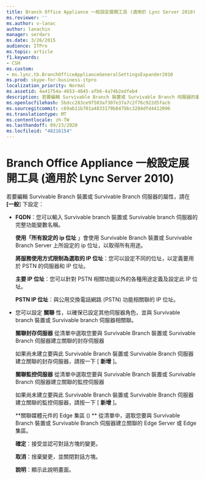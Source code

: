 ```yaml
---
title: Branch Office Appliance 一般設定展開工具 (適用於 Lync Server 2010)
ms.reviewer: ''
ms.author: v-lanac
author: lanachin
manager: serdars
ms.date: 3/26/2015
audience: ITPro
ms.topic: article
f1.keywords:
- CSH
ms.custom:
- ms.lync.tb.BranchOfficeApplianceGeneralSettingsExpander2010
ms.prod: skype-for-business-itpro
localization_priority: Normal
ms.assetid: 4a41754a-4653-4845-afb6-4a74b2edfeb4
description: 若要編輯 Survivable Branch 裝置或 Survivable Branch 伺服器的屬性，請在 [一般] 下設定：
ms.openlocfilehash: 5bdcc283ce9f503af307e37a7c2f76c922d5facb
ms.sourcegitcommit: c69ab11b701a4833179b8479bc3204dfd4412096
ms.translationtype: MT
ms.contentlocale: zh-TW
ms.lasthandoff: 09/23/2020
ms.locfileid: "48216154"
---
```

# <a name="branch-office-appliance-general-settings-expander-for-lync-server-2010"></a>Branch Office Appliance 一般設定展開工具 (適用於 Lync Server 2010)
 
若要編輯 Survivable Branch 裝置或 Survivable Branch 伺服器的屬性，請在 **[一般**] 下設定：
  
- **FQDN**：您可以輸入 Survivable branch 裝置或 Survivable branch 伺服器的完整功能變數名稱。
    
    **使用「所有設定的 ip 位址** 」會使用 Survivable Branch 裝置或 Survivable Branch Server 上所設定的 ip 位址，以取得所有用途。
    
    **將服務使用方式限制為選取的 IP 位址**：您可以設定不同的位址，以定義要用於 PSTN 的伺服器和 IP 位址。
    
    **主要 IP 位址**：您可以針對 PSTN 相關功能以外的各種用途定義及設定此 IP 位址。
    
    **PSTN IP 位址**：與公用交換電話網路 (PSTN) 功能相關聯的 IP 位址。
    
- 您可以設定 **關聯** 性，以確保已設定其他伺服器角色，並與 Survivable branch 裝置或 Survivable branch 伺服器相關聯。
    
    **關聯封存伺服器** 從清單中選取您要與 Survivable Branch 裝置或 Survivable Branch 伺服器建立關聯的封存伺服器
    
    如果尚未建立要與此 Survivable Branch 裝置或 Survivable Branch 伺服器建立關聯的封存伺服器，請按一下 [ **新增** ]。
    
    **關聯監控伺服器** 從清單中選取您要與 Survivable Branch 裝置或 Survivable Branch 伺服器建立關聯的監控伺服器
    
    如果尚未建立要與此 Survivable Branch 裝置或 Survivable Branch 伺服器建立關聯的監控伺服器，請按一下 [ **新增** ]。
    
    **關聯媒體元件的 Edge 集區 () ** 從清單中，選取您要與 Survivable Branch 裝置或 Survivable Branch 伺服器建立關聯的 Edge Server 或 Edge 集區。
    
  **確定**：接受並認可對話方塊的變更。
  
  **取消**：捨棄變更，並關閉對話方塊。
  
  **說明**：顯示此說明畫面。
  

